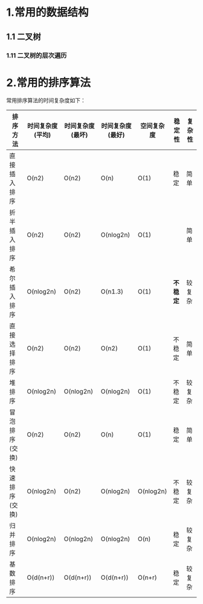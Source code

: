 # 1.常用的数据结构

## 1.1 二叉树

### 1.11 二叉树的层次遍历

# 2.常用的排序算法

常用排序算法的时间复杂度如下：

| 排序方法       | 时间复杂度(平均) | 时间复杂度(最坏) | 时间复杂度(最好) | 空间复杂度 | 稳定性     | 复杂性 |
| -------------- | ---------------- | ---------------- | ---------------- | ---------- | ---------- | ------ |
| 直接插入排序   | O(n2)            | O(n2)            | O(n)             | O(1)       | 稳定       | 简单   |
| 折半插入排序   | O(n2)            | O(n2)            | O(nlog2n)        | O(1)       |            | 简单   |
| 希尔插入排序   | O(nlog2n)        | O(n2)            | O(n1.3)          | O(1)       | **不稳定** | 较复杂 |
| 直接选择排序   | O(n2)            | O(n2)            | O(n2)            | O(1)       | 不稳定     | 简单   |
| 堆排序         | O(nlog2n)        | O(nlog2n)        | O(nlog2n)        | O(1)       | 不稳定     | 较复杂 |
| 冒泡排序(交换) | O(n2)            | O(n2)            | O(n)             | O(1)       | 稳定       | 简单   |
| 快速排序(交换) | O(nlog2n)        | O(n2)            | O(nlog2n)        | O(nlog2n)  | 不稳定     | 较复杂 |
| 归并排序       | O(nlog2n)        | O(nlog2n)        | O(nlog2n)        | O(n)       | 稳定       | 较复杂 |
| 基数排序       | O(d(n+r))        | O(d(n+r))        | O(d(n+r))        | O(n+r)     | 稳定       | 较复杂 |